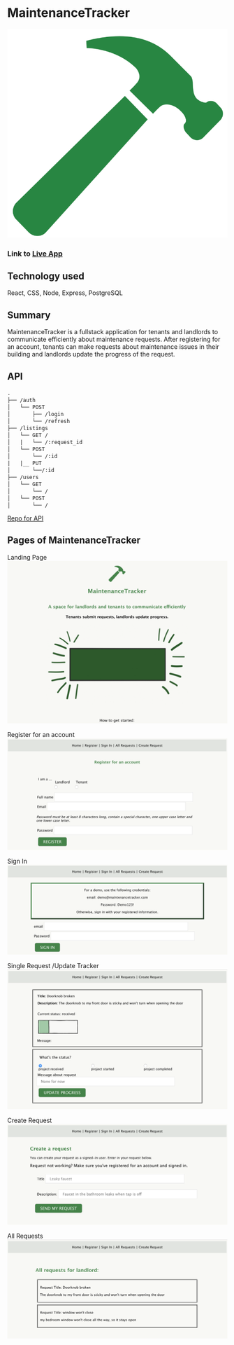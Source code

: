 # MaintenanceTracker

![Logo](https://github.com/sarahdrew/maintenancetracker-client/blob/master/images/logo.png)

### Link to [Live App](https://sarahs-maintenancetracker-client.now.sh/)

## Technology used 
React, CSS, Node, Express, PostgreSQL



## Summary
MaintenanceTracker is a fullstack application for tenants and landlords to communicate efficiently about maintenance requests. After registering for an account, tenants can make requests about maintenance issues in their building and landlords update the progress of the request.


## API

``` /api
.
├── /auth
│   └── POST
│       ├── /login
│       └── /refresh
├── /listings
│   └── GET /
│   |   └── /:request_id
│   └── POST
│       └── /:id
|   |__ PUT
│       └──/:id
├── /users
│   └── GET
│       └── /
│   └── POST
│       └── /
```

[Repo for API](https://github.com/sarahdrew/maintenancetracker-server)

## Pages of MaintenanceTracker

Landing Page
![LandingPage](https://github.com/sarahdrew/maintenancetracker-client/blob/master/images/LandingPage.png)


Register for an account
![Register](https://github.com/sarahdrew/maintenancetracker-client/blob/master/images/Register.png)

Sign In
![SignIn](https://github.com/sarahdrew/maintenancetracker-client/blob/master/images/SignIn.png)

Single Request /Update Tracker
![RequestPage](https://github.com/sarahdrew/maintenancetracker-client/blob/master/images/RequestPage.png)


Create Request
![CreateRequest](https://github.com/sarahdrew/maintenancetracker-client/blob/master/images/CreateRequest.png)

All Requests
![AllRequests](https://github.com/sarahdrew/maintenancetracker-client/blob/master/images/AllRequests.png)
